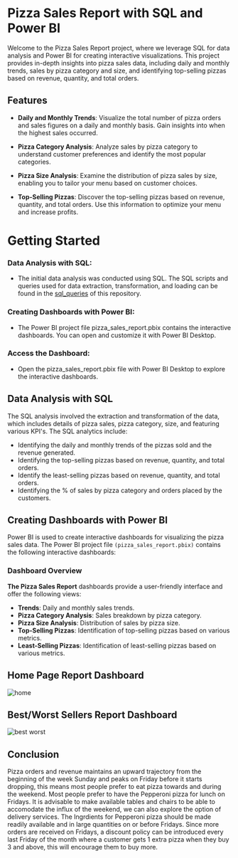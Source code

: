 
# Pizza Sales Report with SQL and Power BI

Welcome to the Pizza Sales Report project, where we leverage SQL for data analysis and Power BI for creating interactive visualizations. This project provides in-depth insights into pizza sales data, including daily and monthly trends, sales by pizza category and size, and identifying top-selling pizzas based on revenue, quantity, and total orders.

## Features
- **Daily and Monthly Trends**: Visualize the total number of pizza orders and   sales figures on a daily and monthly basis. Gain insights into when the highest sales occurred.

- **Pizza Category Analysis**: Analyze sales by pizza category to understand customer preferences and identify the most popular categories.

- **Pizza Size Analysis**: Examine the distribution of pizza sales by size, enabling you to tailor your menu based on customer choices.

- **Top-Selling Pizzas**: Discover the top-selling pizzas based on revenue, quantity, and total orders. Use this information to optimize your menu and increase profits.

# Getting Started
### Data Analysis with SQL:

- The initial data analysis was conducted using SQL. The SQL scripts and queries used for data extraction, transformation, and loading can be found in the [sql_queries](https://github.com/Ansh17mishra/pizza_sales/blob/main/sql_queries) of this repository.

### Creating Dashboards with Power BI:

- The Power BI project file pizza_sales_report.pbix contains the interactive dashboards. You can open and customize it with Power BI Desktop.

### Access the Dashboard:

- Open the pizza_sales_report.pbix file with Power BI Desktop to explore the interactive dashboards.

## Data Analysis with SQL
The SQL analysis involved the extraction and transformation of the data, which includes details of pizza sales, pizza category, size, and featuring various KPI's. The SQL analytics include:

- Identifying the daily and monthly trends of the pizzas sold and the revenue generated.
- Identifying the top-selling pizzas based on revenue, quantity, and total orders.
- Identify the least-selling pizzas based on revenue, quantity, and total orders.
- Identifying the % of sales by pizza category and orders placed by the customers.
## Creating Dashboards with Power BI
Power BI is used to create interactive dashboards for visualizing the pizza sales data. The Power BI project file `(pizza_sales_report.pbix)` contains the following interactive dashboards:

### Dashboard Overview
**The Pizza Sales Report** dashboards provide a user-friendly interface and offer the following views:

- **Trends**: Daily and monthly sales trends.
- **Pizza Category Analysis**: Sales breakdown by pizza category.
- **Pizza Size Analysis**: Distribution of sales by pizza size.
- **Top-Selling Pizzas**: Identification of top-selling pizzas based on various metrics.
- **Least-Selling Pizzas**: Identification of least-selling pizzas based on various metrics.
## Home Page Report Dashboard
![home](https://github.com/Ansh17mishra/pizza_sales/assets/158059364/12c03963-0967-4970-8c99-eff3d5cc244f)
## Best/Worst Sellers Report Dashboard
![best worst](https://github.com/Ansh17mishra/pizza_sales/assets/158059364/0d94de47-9b06-4cae-bb09-6d6e4f79a77e)
## Conclusion
Pizza orders and revenue maintains an upward trajectory from the beginning of the week Sunday and peaks on Friday before it starts dropping, this means most people prefer to eat pizza towards and during the weekend. Most people prefer to have the Pepperoni pizza for lunch on Fridays. It is advisable to make available tables and chairs to be able to accomodate the influx of the weekend, we can also explore the option of delivery services. The Ingrdients for Pepperoni pizza should be made readily available and in large quantities on or before Fridays. Since more orders are received on Fridays, a discount policy can be introduced every last Friday of the month where a customer gets 1 extra pizza when they buy 3 and above, this will encourage them to buy more.
